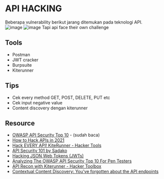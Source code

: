 # API HACKING
Beberapa vulnerability berikut jarang ditemukan pada teknologi API.
![image](https://user-images.githubusercontent.com/52058660/150070419-a8f2f689-9469-44ad-9133-63f3a3ca540f.png)
![image](https://user-images.githubusercontent.com/52058660/150070524-daabb401-3876-4e50-8cc0-ce0bb7deccd2.png)
Tapi api face their own challenge


## Tools
- Postman
- JWT cracker
- Burpsuite
- Kiterunner

## Tips
- Cek every method GET, POST, DELETE, PUT etc
- Cek input negative value
- Content discovery dengan kiterunner

## Resource
- [OWASP API Security Top 10](https://github.com/OWASP/API-Security) - (sudah baca)
- [How to Hack APIs in 2021](https://labs.detectify.com/2021/08/10/how-to-hack-apis-in-2021/)
- [Hack EVERY API! KiteRunner - Hacker Tools](https://www.youtube.com/watch?v=vrOXmxNZ3zQ)
- [API Security 101 by Sadako](https://www.youtube.com/watch?v=ijalD2NkRFg&t=13s)
- [Hacking JSON Web Tokens (JWTs)](https://medium.com/swlh/hacking-json-web-tokens-jwts-9122efe91e4a)
- [Analyzing The OWASP API Security Top 10 For Pen Testers](https://www.youtube.com/watch?v=5UTHUZ3NGfw)
- [API Recon with Kiterunner - Hacker Toolbox](https://www.youtube.com/watch?v=hNs8fpWfcyU)
- [Contextual Content Discovery: You've forgotten about the API endpoints](https://blog.assetnote.io/2021/04/05/contextual-content-discovery/)
